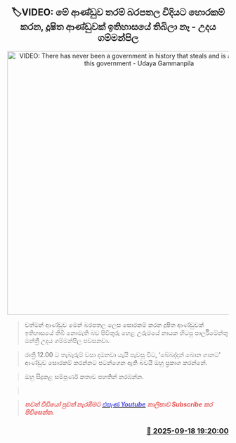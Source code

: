 <p align='center'><b><h2 align='center' title='VIDEO: There has never been a government in history that steals and is as corrupt as this government - Udaya Gammanpila'>🏷VIDEO: මේ ආණ්ඩුව තරම් බරපතල විදියට හොරකම් කරන, දූෂිත ආණ්ඩුවක් ඉතිහාසයේ තිබිලා නෑ - උදය ගම්මන්පිල</h2></b></p>
<p align='center'><img src='https://helakuru.sgp1.cdn.digitaloceanspaces.com/esana/images/lib/udaya-gammanpila-uip.jpg' width='600' alt='VIDEO: There has never been a government in history that steals and is as corrupt as this government - Udaya Gammanpila'></p>

> වත්මන් ආණ්ඩුව මෙන් බරපතල ලෙස සොරකම් කරන දූෂිත ආණ්ඩුවක් ඉතිහාසයේ තිබී නොමැති බව පිවිතුරු හෙළ උරුමයේ නායක හිටපු පාර්ලිමේන්තු මන්ත්‍රී උදය ගම්මන්පිල පවසනවා.

> රාත්‍රී 12.00 ට තැබෑරුම් වසා දමනවා යැයි පැවසූ විට, ‘බේබද්දන් බොන ගානට’ ආණ්ඩුව සොරකම් කරන්නට පටන්ගෙන ඇති බවයි ඔහු ප්‍රකාශ කරන්නේ.

> ඔහු සිදුකළ සම්පූර්ණ කතාව පහතින් නරඹන්න.

>  

> <span style='color:#e64d4d'><em><strong>තවත් වීඩියෝ පුවත් නැරඹීමට </strong></em></span><a href='https://youtube.com/@esanamedia?si=UZCWEZmqFcpzlvdV'><span style='color:#4d4de6'><em><strong>එසැණ Youtube</strong></em></span></a><span style='color:#e64d4d'><em><strong> නාලිකාව Subscribe කර පිවිසෙන්න.</strong></em></span>



<h3 align='right'><a href='https://www.helakuru.lk/esana/p/113758/'>📅 2025-09-18 19:20:00</a></h3>
